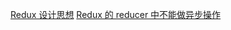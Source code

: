 [Redux 设计思想](../../questions/78.redux%E8%AE%BE%E8%AE%A1%E6%80%9D%E6%83%B3.md)
[Redux 的 reducer 中不能做异步操作](../../questions/86.Redux%20%E7%9A%84%20reducer%20%E4%B8%AD%E4%B8%8D%E8%83%BD%E5%81%9A%E5%BC%82%E6%AD%A5%E6%93%8D%E4%BD%9C.md)
